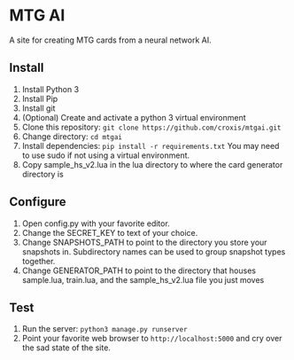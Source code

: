 # MTG AI
A site for creating MTG cards from a neural network AI.

## Install
1. Install Python 3
2. Install Pip
3. Install git
4. (Optional) Create and activate a python 3 virtual environment
5. Clone this repository: `git clone https://github.com/croxis/mtgai.git`
6. Change directory: `cd mtgai`
7. Install dependencies: `pip install -r requirements.txt` You may need to use sudo if not using a virtual environment.
8. Copy sample_hs_v2.lua in the lua directory to where the card generator directory is

## Configure
1. Open config.py with your favorite editor.
2. Change the SECRET_KEY to text of your choice.
3. Change SNAPSHOTS_PATH to point to the directory you store your snapshots in. Subdirectory names can be used to group snapshot types together.
4. Change GENERATOR_PATH to point to the directory that houses sample.lua, train.lua, and the sample_hs_v2.lua file you just moves

## Test
1. Run the server: `python3 manage.py runserver`
2. Point your favorite web browser to `http://localhost:5000` and cry over the sad state of the site.


